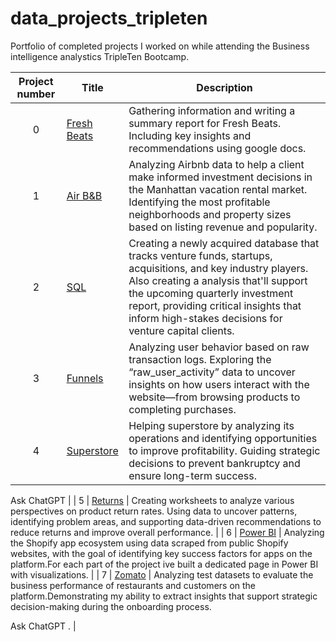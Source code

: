 # data_projects_tripleten
Portfolio of completed projects I worked on while attending the Business intelligence analystics TripleTen Bootcamp.

| Project number | Title | Description |
| :-----------: | ----------- |----------- |
| 0 | [Fresh Beats](https://github.com/Savionlevesy/data_projects_tripleten/tree/main/Fresh%20Beats) | Gathering information and writing a summary report for Fresh Beats. Including key insights and recommendations using google docs. |
| 1 | [Air B&B](https://github.com/Savionlevesy/data_projects_tripleten/tree/main/Air%20B%26B) | Analyzing Airbnb data to help a client make informed investment decisions in the Manhattan vacation rental market. Identifying the most profitable neighborhoods and property sizes based on listing revenue and popularity. |
| 2 | [SQL](https://github.com/Savionlevesy/data_projects_tripleten/tree/main/SQL) | Creating a newly acquired database that tracks venture funds, startups, acquisitions, and key industry players. Also creating a analysis that'll support the upcoming quarterly investment report, providing critical insights that inform high-stakes decisions for venture capital clients. |
| 3 | [Funnels](https://github.com/Savionlevesy/data_projects_tripleten/tree/main/Funnels) | Analyzing user behavior based on raw transaction logs. Exploring the “raw_user_activity” data to uncover insights on how users interact with the website—from browsing products to completing purchases. |
| 4 | [Superstore](https://github.com/Savionlevesy/data_projects_tripleten/tree/main/Superstore) | Helping superstore by analyzing its operations and identifying opportunities to improve profitability. Guiding strategic decisions to prevent bankruptcy and ensure long-term success.









Ask ChatGPT
 |
| 5 | [Returns](https://github.com/Savionlevesy/data_projects_tripleten/tree/main/Returns) | Creating worksheets to analyze various perspectives on product return rates. Using data to uncover patterns, identifying problem areas, and supporting data-driven recommendations to reduce returns and improve overall performance. |
| 6 | [Power BI](https://github.com/Savionlevesy/data_projects_tripleten/tree/main/Power%20BI) | Analyzing the Shopify app ecosystem using data scraped from public Shopify websites, with the goal of identifying key success factors for apps on the platform.For each part of the project ive built a dedicated page in Power BI with visualizations. |
| 7 | [Zomato](https://github.com/Savionlevesy/data_projects_tripleten/tree/main/Zomato) | Analyzing test datasets to evaluate the business performance of restaurants and customers on the platform.Demonstrating my ability to extract insights that support strategic decision-making during the onboarding process.









Ask ChatGPT
. |
<!--
| 8 | [PROJECT NAME](PROJECT DIRECTORY LINK) | DESCRIPTION HERE. |
| 9 | [PROJECT NAME](PROJECT DIRECTORY LINK) | DESCRIPTION HERE. |
| 10| [PROJECT NAME](PROJECT DIRECTORY LINK) | DESCRIPTION HERE. |
-->
